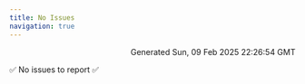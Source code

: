```yaml
---
title: No Issues
navigation: true
---
```


<p style="text-align:right;color:#cccs">
Generated Sun, 09 Feb 2025 22:26:54 GMT
</p>
<p>✅ No issues to report ✅</p>



